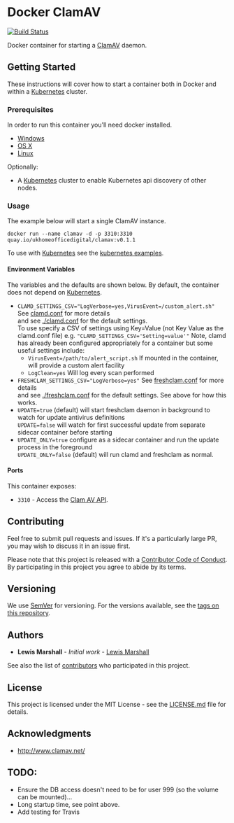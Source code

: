# Docker ClamAV

[![Build Status](https://travis-ci.org/UKHomeOffice/docker-clamav.svg?branch=master)](https://travis-ci.org/UKHomeOffice/docker-clamav)

Docker container for starting a [ClamAV](http://www.clamav.net/) daemon.

## Getting Started

These instructions will cover how to start a container both in Docker and within a [Kubernetes](http://kubernetes.io/) cluster.

### Prerequisites

In order to run this container you'll need docker installed.

* [Windows](https://docs.docker.com/windows/started)
* [OS X](https://docs.docker.com/mac/started/)
* [Linux](https://docs.docker.com/linux/started/)

Optionally:

* A [Kubernetes](http://kubernetes.io/) cluster to enable Kubernetes api discovery of other nodes.

### Usage

The example below will start a single ClamAV instance.

```
docker run --name clamav -d -p 3310:3310 quay.io/ukhomeofficedigital/clamav:v0.1.1
```

To use with [Kubernetes](http://kubernetes.io/) see the [kubernetes examples](examples/kubernetes.md).


#### Environment Variables

The variables and the defaults are shown below.
By default, the container does not depend on [Kubernetes](http://kubernetes.io/). 

* `CLAMD_SETTINGS_CSV="LogVerbose=yes,VirusEvent=/custom_alert.sh"` See [clamd.conf](http://linux.die.net/man/5/clamd.conf) for more details  
  and see [./clamd.conf](./clamd.conf) for the default settings.  
  To use specify a CSV of settings using Key=Value (not Key Value as the clamd.conf file) e.g. `"CLAMD_SETTINGS_CSV='Setting=value'"`
  Note, clamd has already been configured appropriately for a container but some useful settings include:    
  * `VirusEvent=/path/to/alert_script.sh` If mounted in the container, will provide a custom alert facility
  * `LogClean=yes` Will log every scan performed
* `FRESHCLAM_SETTINGS_CSV="LogVerbose=yes"` See [freshclam.conf](http://linux.die.net/man/5/freshclam.conf) for more details  
  and see [./freshclam.conf](freshclam.conf) for the default settings. See above for how this works.  
* `UPDATE=true` (default) will start freshclam daemon in background to watch for update antivirus definitions  
  `UPDATE=false` will watch for first successful update from separate sidecar container before starting
* `UPDATE_ONLY=true` configure as a sidecar container and run the update process in the foreground  
  `UPDATE_ONLY=false` (default) will run clamd and freshclam as normal.  
  
#### Ports

This container exposes:

* `3310` - Access the [Clam AV API](http://linux.die.net/man/8/clamd).

## Contributing

Feel free to submit pull requests and issues. If it's a particularly large PR, you may wish to discuss
it in an issue first.

Please note that this project is released with a [Contributor Code of Conduct](code_of_conduct.md). 
By participating in this project you agree to abide by its terms.

## Versioning

We use [SemVer](http://semver.org/) for versioning. For the versions available, see the 
[tags on this repository](https://github.com/UKHomeOffice/docker-clamav/tags). 

## Authors

* **Lewis Marshall** - *Initial work* - [Lewis Marshall](https://github.com/LewisMarshall)

See also the list of [contributors](https://github.com/UKHomeOffice/docker-clamav/contributors) who 
participated in this project.

## License

This project is licensed under the MIT License - see the [LICENSE.md](LICENSE.md) file for details.

## Acknowledgments

* http://www.clamav.net/

## TODO:

* Ensure the DB access doesn't need to be for user 999 (so the volume can be mounted)...
* Long startup time, see point above.
* Add testing for Travis
